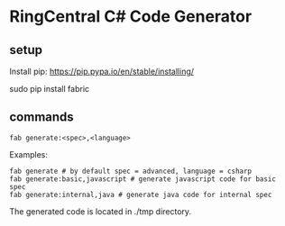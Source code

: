 # RingCentral C# Code Generator


## setup

Install pip: https://pip.pypa.io/en/stable/installing/

sudo pip install fabric


## commands

```
fab generate:<spec>,<language>
```

Examples:

```
fab generate # by default spec = advanced, language = csharp
fab generate:basic,javascript # generate javascript code for basic spec
fab generate:internal,java # generate java code for internal spec
```

The generated code is located in ./tmp directory.

